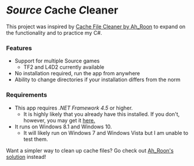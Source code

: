 # *Source* *C*ache *C*leaner

This project was inspired by [Cache File Cleaner by Ah_Roon](https://gamebanana.com/tools/6688) to expand on the functionality and to practice my C#.

### Features
- Support for multiple Source games
  - TF2 and L4D2 currently available
- No installation required, run the app from anywhere
- Ability to change directories if your installation differs from the norm

### Requirements
- This app requires _.NET Framework 4.5_ or higher.
  - It is highly likely that you already have this installed. If you don't, however, you may get it [here.](https://www.microsoft.com/en-us/download/details.aspx?id=30653)
- It runs on Windows 8.1 and Windows 10.
  - It will likely run on Windows 7 and Windows Vista but I am unable to test them.

Want a simpler way to clean up cache files? Go check out [Ah_Roon's solution](https://gamebanana.com/tools/6688) instead!